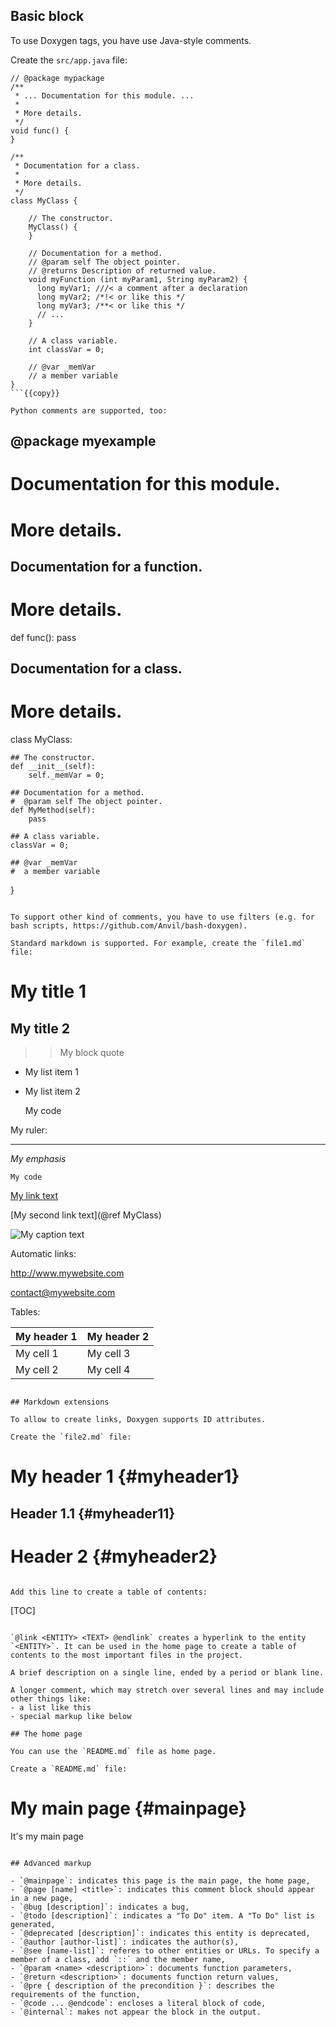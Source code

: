 ## Basic block

To use Doxygen tags, you have use Java-style comments.

Create the `src/app.java` file:

```
// @package mypackage
/**
 * ... Documentation for this module. ...
 *
 * More details.
 */
void func() {
}
 
/**
 * Documentation for a class.
 *
 * More details.
 */
class MyClass {
   
    // The constructor.
    MyClass() {
    }
   
    // Documentation for a method.
    // @param self The object pointer.
    // @returns Description of returned value.
    void myFunction (int myParam1, String myParam2) {
      long myVar1; ///< a comment after a declaration
      long myVar2; /*!< or like this */
      long myVar3; /**< or like this */
      // ...
    }
     
    // A class variable.
    int classVar = 0;
 
    // @var _memVar
    // a member variable
}
```{{copy}}

Python comments are supported, too:

```
## @package myexample
#  Documentation for this module.
#
#  More details.
 
## Documentation for a function.
#
#  More details.
def func():
    pass
 
## Documentation for a class.
#
#  More details.
class MyClass:
   
    ## The constructor.
    def __init__(self):
        self._memVar = 0;
   
    ## Documentation for a method.
    #  @param self The object pointer.
    def MyMethod(self):
        pass
     
    ## A class variable.
    classVar = 0;
 
    ## @var _memVar
    #  a member variable
}
```{{copy}}

To support other kind of comments, you have to use filters (e.g. for bash scripts, https://github.com/Anvil/bash-doxygen).

Standard markdown is supported. For example, create the `file1.md` file:

```
# My title 1

## My title 2

>> My block quote

- My list item 1
- My list item 2

    My code

My ruler:

- - -

*My emphasis*

`My code`

[My link text](http://www.google.com/)

[My second link text](@ref MyClass) 

![My caption text](/path/to/image.png)

Automatic links:

<http://www.mywebsite.com>

<contact@mywebsite.com>

Tables:

My header 1  | My header 2
------------- | -------------
My cell 1  | My cell 3 
My cell 2  | My cell 4
```{{copy}}

## Markdown extensions

To allow to create links, Doxygen supports ID attributes.

Create the `file2.md` file:

```
# My header 1 {#myheader1}

## Header 1.1   {#myheader11}

# Header 2   {#myheader2}
```

Add this line to create a table of contents:

```
[TOC]
```

`@link <ENTITY> <TEXT> @endlink` creates a hyperlink to the entity `<ENTITY>`. It can be used in the home page to create a table of contents to the most important files in the project.

A brief description on a single line, ended by a period or blank line.

A longer comment, which may stretch over several lines and may include other things like:
- a list like this
- special markup like below

## The home page

You can use the `README.md` file as home page.

Create a `README.md` file:

```
# My main page                         {#mainpage}

It's my main page
```{{copy}}

## Advanced markup

- `@mainpage`: indicates this page is the main page, the home page,
- `@page [name] <title>`: indicates this comment block should appear in a new page,
- `@bug [description]`: indicates a bug,
- `@todo [description]`: indicates a "To Do" item. A "To Do" list is generated,
- `@deprecated [description]`: indicates this entity is deprecated,
- `@author [author-list]`: indicates the author(s),
- `@see [name-list]`: referes to other entities or URLs. To specify a member of a class, add `::` and the member name,
- `@param <name> <description>`: documents function parameters,
- `@return <description>`: documents function return values,
- `@pre { description of the precondition }`: describes the requirements of the function,
- `@code ... @endcode`: encloses a literal block of code,
- `@internal`: makes not appear the block in the output.
